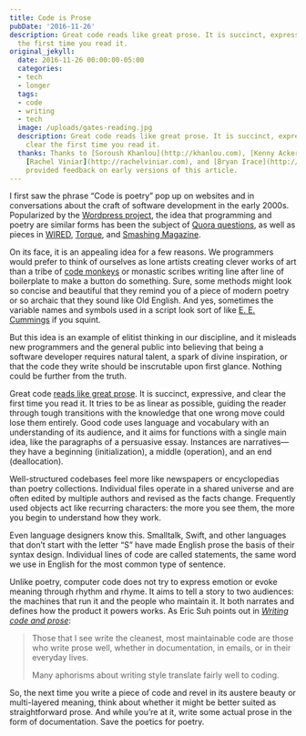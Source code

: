 ```yaml
---
title: Code is Prose
pubDate: '2016-11-26'
description: Great code reads like great prose. It is succinct, expressive, and clear
  the first time you read it.
original_jekyll:
  date: 2016-11-26 00:00:00-05:00
  categories:
  - tech
  - longer
  tags:
  - code
  - writing
  - tech
  image: /uploads/gates-reading.jpg
  description: Great code reads like great prose. It is succinct, expressive, and
    clear the first time you read it.
  thanks: Thanks to [Soroush Khanlou](http://khanlou.com), [Kenny Ackerson](https://twitter.com/pearapps),
    [Rachel Viniar](http://rachelviniar.com), and [Bryan Irace](http://irace.me) who
    provided feedback on early versions of this article.
---
```


I first saw the phrase “Code is poetry” pop up on websites and in conversations about the craft of software development in the early 2000s. Popularized by the [Wordpress project](https://wordpress.org), the idea that programming and poetry are similar forms has been the subject of [Quora questions](https://www.quora.com/What-is-the-origin-of-the-phrase-Code-is-Poetry), as well as pieces in [WIRED](https://www.wired.com/2013/04/code/), [Torque](http://torquemag.io/2012/12/code-poetry/), and [Smashing Magazine](https://www.smashingmagazine.com/2010/05/the-poetics-of-coding/).

On its face, it is an appealing idea for a few reasons. We programmers would prefer to think of ourselves as lone artists creating clever works of art than a tribe of [code monkeys](http://www.jonathancoulton.com/wiki/Code_Monkey) or monastic scribes writing line after line of boilerplate to make a button do something. Sure, some methods might look so concise and beautiful that they remind you of a piece of modern poetry or so archaic that they sound like Old English. And yes, sometimes the variable names and symbols used in a script look sort of like [E. E. Cummings](https://www.poetryfoundation.org/poetrymagazine/poems/detail/49493) if you squint.

<!-- more -->

But this idea is an example of elitist thinking in our discipline, and it misleads new programmers and the general public into believing that being a software developer requires natural talent, a spark of divine inspiration, or that the code they write should be inscrutable upon first glance. Nothing could be further from the truth.

Great code [reads like great prose](http://wiki.c2.com/?ReadsLikeProse). It is succinct, expressive, and clear the first time you read it. It tries to be as linear as possible, guiding the reader through tough transitions with the knowledge that one wrong move could lose them entirely. Good code uses language and vocabulary with an understanding of its audience, and it aims for functions with a single main idea, like the paragraphs of a persuasive essay. Instances are narratives—they have a beginning (initialization), a middle (operation), and an end (deallocation).

Well-structured codebases feel more like  newspapers or encyclopedias than poetry collections. Individual files operate in a shared universe and are often edited by multiple authors and revised as the facts change. Frequently used objects act like recurring characters: the more you see them, the more you begin to understand how they work.

Even language designers know this. Smalltalk, Swift, and other languages that don’t start with the letter “S” have made English prose the basis of their syntax design. Individual lines of code are called statements, the same word we use in English for the most common type of sentence.

Unlike poetry, computer code does not try to express emotion or evoke meaning through rhythm and rhyme. It aims to tell a story to two audiences: the machines that run it and the people who maintain it. It both narrates and defines how the product it powers works. As Eric Suh points out in *[Writing code and prose](http://www.ericsuh.com/blog/posts/2016/01/writing-code.html)*:

> Those that I see write the cleanest, most maintainable code are those who write prose well, whether in documentation, in emails, or in their everyday lives.
>
> Many aphorisms about writing style translate fairly well to coding.

So, the next time you write a piece of code and revel in its austere beauty or multi-layered meaning, think about whether it might be better suited as straightforward prose. And while you’re at it, write some actual prose in the form of documentation. Save the poetics for poetry.
